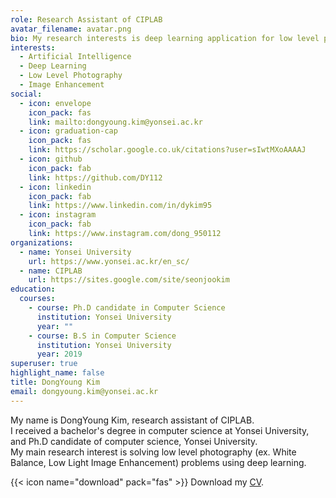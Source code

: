 ```yaml
---
role: Research Assistant of CIPLAB
avatar_filename: avatar.png
bio: My research interests is deep learning application for low level photography.
interests:
  - Artificial Intelligence
  - Deep Learning
  - Low Level Photography
  - Image Enhancement
social:
  - icon: envelope
    icon_pack: fas
    link: mailto:dongyoung.kim@yonsei.ac.kr
  - icon: graduation-cap
    icon_pack: fas
    link: https://scholar.google.co.uk/citations?user=sIwtMXoAAAAJ
  - icon: github
    icon_pack: fab
    link: https://github.com/DY112
  - icon: linkedin
    icon_pack: fab
    link: https://www.linkedin.com/in/dykim95
  - icon: instagram
    icon_pack: fab
    link: https://www.instagram.com/dong_950112
organizations:
  - name: Yonsei University
    url: https://www.yonsei.ac.kr/en_sc/
  - name: CIPLAB
    url: https://sites.google.com/site/seonjookim
education:
  courses:
    - course: Ph.D candidate in Computer Science
      institution: Yonsei University
      year: ""
    - course: B.S in Computer Science
      institution: Yonsei University
      year: 2019
superuser: true
highlight_name: false
title: DongYoung Kim
email: dongyoung.kim@yonsei.ac.kr
---
```

My name is DongYoung Kim, research assistant of CIPLAB.  
I received a bachelor's degree in computer science at Yonsei University, and Ph.D candidate of computer science, Yonsei University.  
My main research interest is solving low level photography (ex. White Balance, Low Light Image Enhancement) problems using deep learning.

{{< icon name="download" pack="fas" >}} Download my [CV](https://drive.google.com/file/d/1nk7aYiYmrUq6o-cf4qsn0cV9KE-28tqU/view?usp=sharing).